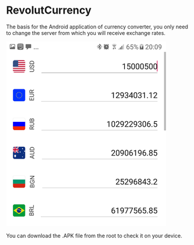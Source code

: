 # RevolutCurrency
The basis for the Android application of currency converter, you only need to change the server from which you will receive exchange rates.

<img src="/screenshot1.png" width="432" height="500" />

You can download the .APK file from the root to check it on your device.
